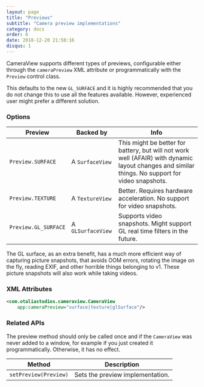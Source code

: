 ```yaml
---
layout: page
title: "Previews"
subtitle: "Camera preview implementations"
category: docs
order: 6
date: 2018-12-20 21:58:16
disqus: 1
---
```


CameraView supports different types of previews, configurable either through the `cameraPreview` 
XML attribute or programmatically with the `Preview` control class.

This defaults to the new `GL_SURFACE` and it is highly recommended that you do not change this 
to use all the features available. However, experienced user might prefer a different solution.

### Options

|Preview|Backed by|Info|
|-------|---------|----|
|`Preview.SURFACE`|A `SurfaceView`|This might be better for battery, but will not work well (AFAIR) with dynamic layout changes and similar things. No support for video snapshots.|
|`Preview.TEXTURE`|A `TextureView`|Better. Requires hardware acceleration. No support for video snapshots.|
|`Preview.GL_SURFACE`|A `GLSurfaceView`|Supports video snapshots. Might support GL real time filters in the future.|

The GL surface, as an extra benefit, has a much more efficient way of capturing picture snapshots,
that avoids OOM errors, rotating the image on the fly, reading EXIF, and other horrible things belonging to v1.
These picture snapshots will also work while taking videos.


### XML Attributes

```xml
<com.otaliastudios.cameraview.CameraView
    app:cameraPreview="surface|texture|glSurface"/>
```

### Related APIs

The preview method should only be called once and if the `CameraView` was never added to a window,
for example if you just created it programmatically. Otherwise, it has no effect.

|Method|Description|
|------|-----------|
|`setPreview(Preview)`|Sets the preview implementation.|
